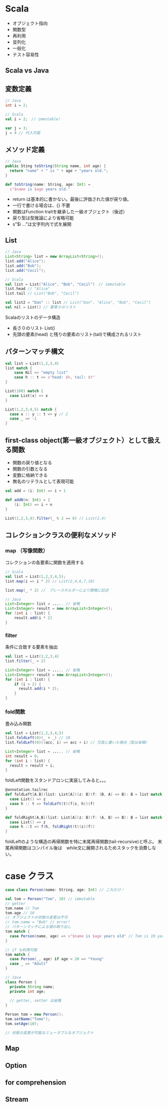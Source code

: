 Scala
=====


* オブジェクト指向
* 関数型
* 再利用
* 並列化
* 一般化
* テスト容易性

Scala vs Java
------
## 変数定義

```java
// Java
int i = 2;
```

```scala
// Scala
val i = 2;　// immutable!

var j = 3;
j = 4 // 代入可能
```

## メソッド定義
```java
// Java
public Sting toString(String name, int age) {
  return "name" + " is " + age + "years old.";
}
```
```scala
def toString(name: String, age: Int) =
  s"$name is $age years old."
```
  - return は基本的に書かない。最後に評価された値が戻り値。
  - 一行で書ける場合は、{} 不要
  - 関数はFunction traitを継承した一級オブジェクト（後述）
  - 戻り型は型推論により省略可能
  - s"$i ..."は文字列内で式を展開

## List
```java
// Java
List<String> list = new ArrayList<String>();
list.add("Alice");
list.add("Bob");
list.add("Cecil");
```
```scala
// Scala
val list = List("Alice", "Bob", "Cecil")　// immutable
list.head // "Alice"
list.tail // List("Bob", "Cecil")

val list2 = "Dan" :: list // List("Dan", "Alice", "Bob", "Cecil")
val nil = List() // 要素０のリスト
```
Scalaのリストのデータ構造
  - 長さ０のリスト List()
  - 先頭の要素(head) と残りの要素のリスト(tail)で構成されるリスト

## パターンマッチ構文
```scala
val list = List(1,2,3,4)
list match {
    case Nil => "empty list"
    case h :: t => s"head: $h, tail: $t"
}

List(100) match {
  case List(x) => x
}

List(1,2,3,4,5) match {
  case x :: y :: t => y // 2
  case _ => -1
}
```

## first-class object(第一級オブジェクト）として扱える関数
- 関数の戻り値となる
- 関数の引数となる
- 変数に格納できる
- 無名のリテラルとして表現可能
```scala
val add = (i: Int) => i + 1

def addN(n: Int) = {
    (i: Int) => i + n
}

List(1,2,3,4).filter(_ % 2 == 0) // List(2,4)
```

## コレクションクラスの便利なメソッド
### map （写像関数）
コレクションの各要素に関数を適用する
```scala
// Scala
val list = List(1,2,3,4,5);
list.map(i => i * 2) // List(2,4,6,7,10)

list.map(_ * 2) //　プレースホルダーにより簡略に記述
```
```java
// Java
List<Integer> list = ..... // 省略
List<Integer> result = new ArrayList<Integer>();
for (int i : list) {
    result.add(i * 2)
}
```
### filter
条件に合致する要素を抽出
```scala
val list = List(1,2,3,4)
list.filter(_ > 2)
```
```java
List<Integer> list = ..... // 省略
List<Integer> result = new ArrayList<Integer>();
for (int i : list) {
    if (i > 2) {
      result.add(i * 2);
    }
}
```

### fold関数
畳み込み関数
```scala
val list = List(1,2,3,4,5)
list.foldLeft(0)(_ + _) // 10
list.foldLeft(0)((acc, i) => acc + i) // 冗長に書いた場合（型は省略）
```
```java
List<Integer> list = ..... // 省略
int result = 0;
for (int i : list) {
  result = result + i;
}
```

foldLeft関数をスタンドアロンに実装してみると。。。
```scala
@annotation.tailrec
def foldLeft[A,B](list: List[A])(z: B)(f: (B, A) => B): B = list match {
  case List() => z
  case h :: t => foldLeft(t)(f(z, h))(f)
}

def foldRight[A,B](list: List[A](z: B)(f: (A, B) => B): B = list match {
  case List() => z
  case h ::t => f(h, foldRight(t)(z)(f))
}
```
foldLeftのような構造の再帰関数を特に末尾再帰関数(tail-recursive)と呼ぶ。
末尾再帰関数はコンパイル後は　while文に展開されるためスタックを消費しない。

# case クラス
```scala
case class Person(name: String, age: Int) // これだけ！

val tom = Person("Tom", 10) // immutable
// getter
tom.name // Tom
tom.age // 10
// オブジェクトの状態の変更は不可
// tom.name = "Bob" // error!
// パターンマッチによる値の取り出し
tom match {
  case Person(name, age) => s"$name is $age years old" // Tom is 10 years old!
}

// if も利用可能
tom match {
  case Person(_, age) if age < 20 => "Young"
  case _ => "Adult"
}
```

```java
// Java
class Person {
  private String name;
  private int age;
  
  // getter, setter は省略
}

Person tom = new Person();
tom.setName("Tome");
tom.setAge(10);

// 状態の変更が可能なミュータブルなオブジェクト
```

## Map
## Option
## for comprehension
## Stream
